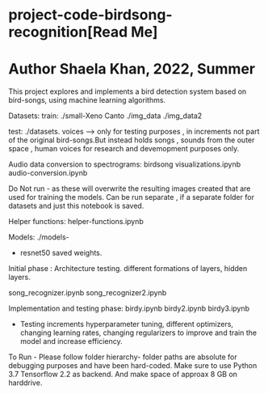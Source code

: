 # project-code-birdsong-recognition[Read Me]

# Author Shaela Khan, 2022, Summer 

This project explores and implements a bird detection system based on bird-songs, using machine learning algorithms.

Datasets:
train:
./small-Xeno Canto
./img_data
./img_data2

test:
./datasets.
voices --> only for testing purposes , in increments not part of the original bird-songs.But instead holds songs , sounds from the outer space , human voices for research and devemopment purposes only.

Audio data conversion to spectrograms:
birdsong visualizations.ipynb
audio-conversion.ipynb

Do Not run - as these will overwrite the resulting images created that are used for training the models. Can be run separate , if a separate folder for datasets and just this notebook is saved. 

Helper functions:
helper-functions.ipynb

Models:
./models-
- resnet50 saved weights.

Initial phase : Architecture testing. different formations of layers, hidden layers. 

song_recognizer.ipynb
song_recognizer2.ipynb

Implementation and testing phase:
birdy.ipynb
birdy2.ipynb
birdy3.ipynb


- Testing increments hyperparameter tuning, different optimizers, changing learning rates, changing regularizers to improve and train the model and increase efficiency.

To Run - 
Please follow folder hierarchy- folder paths are absolute for debugging purposes and have been hard-coded. 
Make sure to use Python 3.7 
Tensorflow 2.2 as backend.
And make space of approax 8 GB on harddrive.
